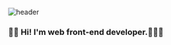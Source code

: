 ![header](https://capsule-render.vercel.app/api?type=wave&color=auto&height=300&section=header&text=Yungyoung%20Gwon&fontSize=90)

### 👋🏻 Hi! I'm web front-end developer.👩🏻‍💻

<!-- ### Hi there 👋 -->

<!--
**yungyungGwon/yungyungGwon** is a ✨ _special_ ✨ repository because its `README.md` (this file) appears on your GitHub profile.

Here are some ideas to get you started:

- 🔭 I’m currently working on ...
- 🌱 I’m currently learning ...
- 👯 I’m looking to collaborate on ...
- 🤔 I’m looking for help with ...
- 💬 Ask me about ...
- 📫 How to reach me: ...
- 😄 Pronouns: ...
- ⚡ Fun fact: ...
-->
